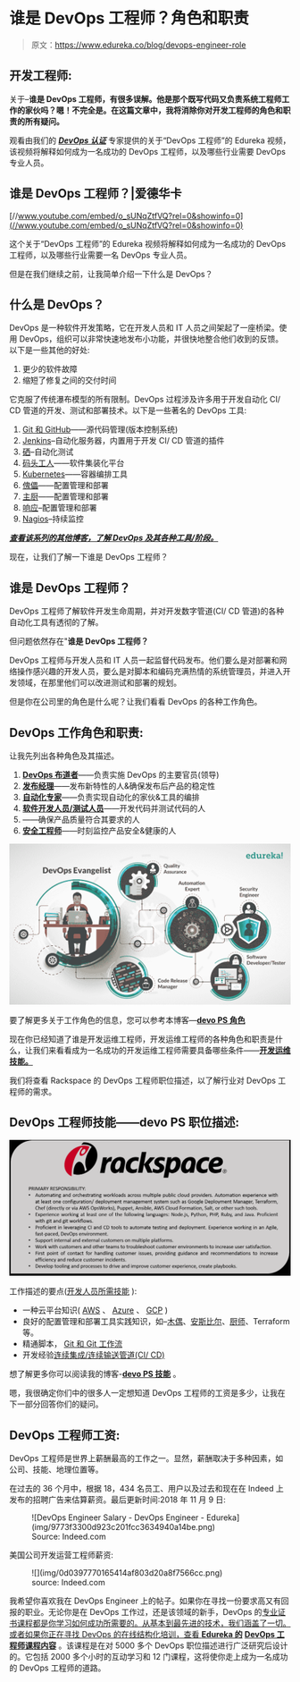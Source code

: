 # 谁是 DevOps 工程师？角色和职责

> 原文：<https://www.edureka.co/blog/devops-engineer-role>

## **开发工程师:**

关于–**谁是 DevOps 工程师，有很多误解。**他是那个既写代码又负责系统工程师工作的家伙吗？嗯！不完全是。在这篇文章中，我将消除你对开发工程师的**角色和职责的所有疑问。**

观看由我们的 ***[DevOps 认证](https://www.edureka.co/devops-certification-training)*** 专家提供的关于“DevOps 工程师”的 Edureka 视频，该视频将解释如何成为一名成功的 DevOps 工程师，以及哪些行业需要 DevOps 专业人员。

## **谁是 DevOps 工程师？|爱德华卡**



[//www.youtube.com/embed/o_sUNqZtfVQ?rel=0&showinfo=0](//www.youtube.com/embed/o_sUNqZtfVQ?rel=0&showinfo=0)

这个关于“DevOps 工程师”的 Edureka 视频将解释如何成为一名成功的 DevOps 工程师，以及哪些行业需要一名 DevOps 专业人员。

但是在我们继续之前，让我简单介绍一下什么是 DevOps？

## **什么是 DevOps？**

DevOps 是一种软件开发策略，它在开发人员和 IT 人员之间架起了一座桥梁。使用 DevOps，组织可以非常快速地发布小功能，并很快地整合他们收到的反馈。以下是一些其他的好处:

1.  更少的软件故障
2.  缩短了修复之间的交付时间

它克服了传统瀑布模型的所有限制。DevOps 过程涉及许多用于开发自动化 CI/ CD 管道的开发、测试和部署技术。以下是一些著名的 DevOps 工具:

1.  [Git 和 GitHub](https://www.edureka.co/blog/what-is-git/)——源代码管理(版本控制系统)
2.  [Jenkins](https://www.edureka.co/blog/what-is-jenkins/)–自动化服务器，内置用于开发 CI/ CD 管道的插件
3.  [硒](https://www.edureka.co/blog/selenium-tutorial)–自动化测试
4.  [码头工人](https://www.edureka.co/blog/docker-container/)——软件集装化平台
5.  [Kubernetes](https://www.edureka.co/blog/what-is-kubernetes-container-orchestration)——容器编排工具
6.  [傀儡](https://www.edureka.co/blog/what-is-puppet/)——配置管理和部署
7.  [主厨](https://www.edureka.co/blog/what-is-chef/)——配置管理和部署
8.  [响应](https://www.edureka.co/blog/what-is-ansible/)–配置管理和部署
9.  [Nagios](https://www.edureka.co/blog/nagios-tutorial/)–持续监控

***[查看该系列的其他博客，了解 DevOps 及其各种工具/阶段。](https://www.edureka.co/blog/devops-tutorial)***

现在，让我们了解一下谁是 DevOps 工程师？

## **谁是 DevOps 工程师？**

DevOps 工程师了解软件开发生命周期，并对开发数字管道(CI/ CD 管道)的各种自动化工具有透彻的了解。

但问题依然存在"**谁是 DevOps 工程师？**

DevOps 工程师与开发人员和 IT 人员一起监督代码发布。他们要么是对部署和网络操作感兴趣的开发人员，要么是对脚本和编码充满热情的系统管理员，并进入开发领域，在那里他们可以改进测试和部署的规划。

但是你在公司里的角色是什么呢？让我们看看 DevOps 的各种工作角色。

## **DevOps 工作角色和职责:**

让我先列出各种角色及其描述。

1.  **[DevOps 布道者](https://www.edureka.co/blog/devops-roles-which-is-your-dream/#DevOpsEvangelist)**——负责实施 DevOps 的主要官员(领导)
2.  **[发布经理](https://www.edureka.co/blog/devops-roles-which-is-your-dream/#ReleaseManager)**——发布新特性的人&确保发布后产品的稳定性
3.  **[自动化专家](https://www.edureka.co/blog/devops-roles-which-is-your-dream/#AutomationExpert)**——负责实现自动化的家伙&工具的编排
4.  **[软件开发人员/测试人员](https://www.edureka.co/blog/devops-roles-which-is-your-dream/#SWDeveloperOrTester)**——开发代码并测试代码的人
5.  ——确保产品质量符合其要求的人
6.  **[安全工程师](https://www.edureka.co/blog/devops-roles-which-is-your-dream/#SecurityEngineer)**——时刻监控产品安全&健康的人

![DevOps Roles - DevOps Engineer - Edureka](img/477027d81808cf3fc81ad848019e3333.png)

要了解更多关于工作角色的信息，您可以参考本博客—**[devo PS 角色](https://www.edureka.co/blog/devops-roles-which-is-your-dream/)**

现在你已经知道了谁是开发运维工程师，开发运维工程师的各种角色和职责是什么，让我们来看看成为一名成功的开发运维工程师需要具备哪些条件——**[开发运维技能。](https://www.edureka.co/blog/devops-skills)**

我们将查看 Rackspace 的 DevOps 工程师职位描述，以了解行业对 DevOps 工程师的需求。

## **DevOps 工程师技能——devo PS 职位描述:**

![DevOps Engineer Resume - DevOps Engineer - Edureka](img/c10a1586ef9dea04e78f93fea8c358ff.png)

工作描述的要点([开发人员所需技能](https://www.edureka.co/blog/devops-skills) ):

*   一种云平台知识( [AWS](https://www.edureka.co/blog/what-is-aws/) 、 [Azure](https://www.edureka.co/blog/what-is-azure/) 、 [GCP](https://www.edureka.co/blog/what-is-google-cloud-platform/) )
*   良好的配置管理和部署工具实践知识，如–[木偶](https://www.edureka.co/blog/what-is-puppet/)、[安斯比尔](https://www.edureka.co/blog/what-is-ansible/)、[厨师](https://www.edureka.co/blog/what-is-chef/)、Terraform 等。
*   精通脚本， [Git 和 Git 工作流](https://www.edureka.co/blog/what-is-git/)
*   开发经验[连续集成/连续输送管道(CI/ CD)](https://www.edureka.co/blog/continuous-delivery/)

想了解更多你可以阅读我的博客-**[devo PS 技能](https://www.edureka.co/blog/devops-skills)** 。

嗯，我很确定你们中的很多人一定想知道 DevOps 工程师的工资是多少，让我在下一部分回答你们的疑问。

## **DevOps 工程师工资:**

DevOps 工程师是世界上薪酬最高的工作之一。显然，薪酬取决于多种因素，如公司、技能、地理位置等。

在过去的 36 个月中，根据 18，434 名员工、用户以及过去和现在在 Indeed 上发布的招聘广告来估算薪资。最后更新时间:2018 年 11 月 9 日:

<figure id="attachment_71594" aria-describedby="caption-attachment-71594" style="width: 572px" class="wp-caption aligncenter">![DevOps Engineer Salary - DevOps Engineer - Edureka](img/9773f3300d923c201fcc3634940a14be.png)

<figcaption id="caption-attachment-71594" class="wp-caption-text">Source: Indeed.com</figcaption>

</figure>

美国公司开发运营工程师薪资:

<figure id="attachment_71595" aria-describedby="caption-attachment-71595" style="width: 643px" class="wp-caption aligncenter">![](img/0d0397770165414af803d20a8f7566cc.png)

<figcaption id="caption-attachment-71595" class="wp-caption-text">source: Indeed.com</figcaption>

</figure>

我希望你喜欢我在 DevOps Engineer 上的帖子。如果你在寻找一份要求高又有回报的职业。无论你是在 DevOps 工作过，还是该领域的新手，DevOps 的[专业证书课程都是你学习如何成功所需要的。从基本到最先进的技术，我们涵盖了一切。或者如果你正在寻找 DevOps 的在线结构化培训，查看 **Edureka 的**](https://www.edureka.co/executive-programs/purdue-devops) **[DevOps 工程师课程内容](https://www.edureka.co/masters-program/devops-engineer-training)** 。该课程是在对 5000 多个 DevOps 职位描述进行广泛研究后设计的。它包括 2000 多个小时的互动学习和 12 门课程，这将使你走上成为一名成功的 DevOps 工程师的道路。